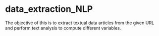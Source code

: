 # data_extraction_NLP
The objective of this is to extract textual data articles from the given URL and perform text analysis to compute different variables.
